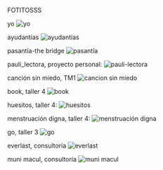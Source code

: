 FOTITOSSS

yo
![yo](https://github.com/user-attachments/assets/b2df2d59-d73b-4d26-97aa-03969f9b5217)

ayudantías
![ayudantías](https://github.com/user-attachments/assets/d37a1fe9-9c4b-48cf-86e8-a3aa06d392c3)

pasantía-the bridge
![pasantía](https://github.com/user-attachments/assets/5b41ed88-0f44-4d32-a143-41a1f9307046)

pauli_lectora, proyecto personal:
![pauli-lectora](https://github.com/user-attachments/assets/deb0d8ef-7e89-4b44-868a-9d7a20e168d7)

canción sin miedo, TM1
![cancion sin miedo](https://github.com/user-attachments/assets/794da6b7-2108-47f9-b080-05150abfd3d4)

book, taller 4
![book](https://github.com/user-attachments/assets/b7baaceb-345b-4ad4-85d4-ad47c00e06eb)

huesitos, taller 4:
![huesitos](https://github.com/user-attachments/assets/9ec5ee95-3f3e-4785-a8ff-8c885f23a9b0)

menstruación digna, taller 4:
![menstruación digna](https://github.com/user-attachments/assets/ef8aabf0-26f2-459f-a3bd-bec9d076be2e)

go, taller 3
![go](https://github.com/user-attachments/assets/957c853e-bd3d-4edc-9820-02676ab65396)

everlast, consultoría
![everlast](https://github.com/user-attachments/assets/6f9ffeeb-f533-49e7-be24-c4e301bcfbfc)

muni macul, consultoría
![muni macul](https://github.com/user-attachments/assets/c97a98f3-b087-4610-9b1c-10c9795a206e)





